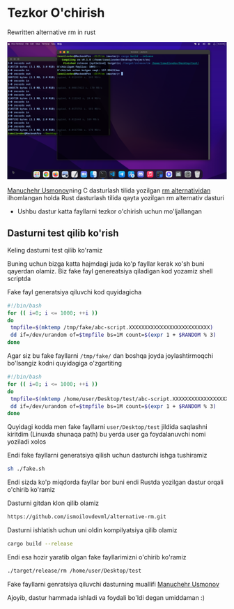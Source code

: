 # Tezkor O'chirish
Rewritten alternative rm in rust


![alt text](https://github.com/ismoilovdevml/alternative-rm/blob/master/assets/rm-alternative.png)



[Manuchehr Usmonov](https://github.com/yetimdasturchi)ning C dasturlash tilida yozilgan [rm alternatividan](https://t.me/yetimdasturchi/1191) ilhomlangan holda Rust dasturlash tilida qayta yozilgan rm alternativ dasturi


* Ushbu dastur katta fayllarni tezkor o'chirish uchun mo'ljallangan


## Dasturni test qilib ko'rish

Keling dasturni test qilib ko'ramiz

Buning uchun bizga katta hajmdagi juda ko'p fayllar kerak xo'sh buni qayerdan olamiz. Biz fake fayl genereatsiya qiladigan kod yozamiz shell scriptda

Fake fayl generatsiya qiluvchi kod quyidagicha

```bash
#!/bin/bash
for (( i=0; i <= 1000; ++i ))
do
 tmpfile=$(mktemp /tmp/fake/abc-script.XXXXXXXXXXXXXXXXXXXXXXXXXX)
 dd if=/dev/urandom of=$tmpfile bs=1M count=$(expr 1 + $RANDOM % 3)
done
```

Agar siz bu fake fayllarni `/tmp/fake/` dan boshqa joyda joylashtirmoqchi bo'lsangiz kodni quyidagiga o'zgartiting

```bash
#!/bin/bash
for (( i=0; i <= 1000; ++i ))
do
 tmpfile=$(mktemp /home/user/Desktop/test/abc-script.XXXXXXXXXXXXXXXXXXXXXXXXXX)
 dd if=/dev/urandom of=$tmpfile bs=1M count=$(expr 1 + $RANDOM % 3)
done
```

Quyidagi kodda men fake fayllarni `user/Desktop/test` jildida saqlashni kiritdim (Linuxda shunaqa path) bu yerda user ga foydalanuvchi nomi yoziladi xolos

Endi fake fayllarni generatsiya qilish uchun dasturchi ishga tushiramiz

```bash
sh ./fake.sh
```

Endi sizda ko'p miqdorda fayllar bor buni endi Rustda yozilgan dastur orqali o'chirib ko'ramiz


Dasturni gitdan klon qilib olamiz

```bash
https://github.com/ismoilovdevml/alternative-rm.git
```

Dasturni ishlatish uchun uni oldin kompilyatsiya qilib olamiz

```bash
cargo build --release
```

Endi esa hozir yaratib olgan fake fayllarimizni o'chirib ko'ramiz 

```bash
./target/release/rm /home/user/Desktop/test
```
Fake fayllarni genratsiya qiluvchi dasturning muallifi [Manuchehr Usmonov](https://manu.uno/)


Ajoyib, dastur hammada ishladi va foydali bo'ldi degan umiddaman :)
